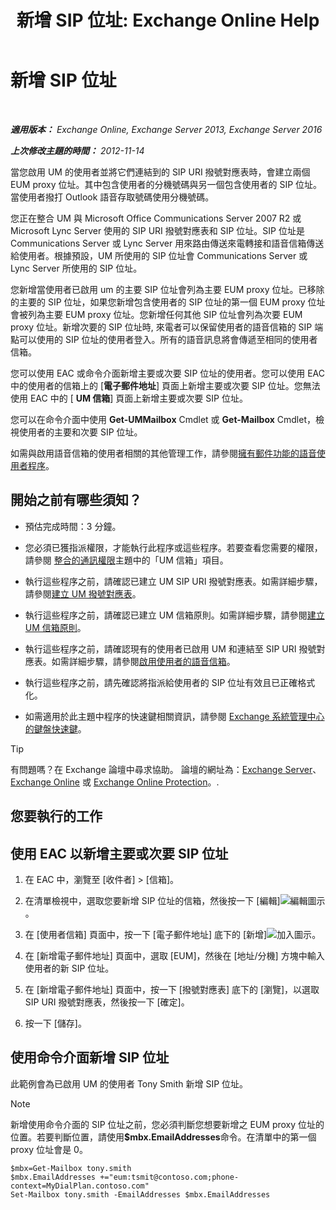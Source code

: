 ﻿---
title: '新增 SIP 位址: Exchange Online Help'
TOCTitle: 新增 SIP 位址
ms:assetid: 40295bcf-c62b-4f26-95ca-a8c4bd210fb3
ms:mtpsurl: https://technet.microsoft.com/zh-tw/library/JJ662760(v=EXCHG.150)
ms:contentKeyID: 50553972
ms.date: 05/23/2018
mtps_version: v=EXCHG.150
ms.translationtype: MT
---

# 新增 SIP 位址

 

_**適用版本：** Exchange Online, Exchange Server 2013, Exchange Server 2016_

_**上次修改主題的時間：** 2012-11-14_

當您啟用 UM 的使用者並將它們連結到的 SIP URI 撥號對應表時，會建立兩個 EUM proxy 位址。其中包含使用者的分機號碼與另一個包含使用者的 SIP 位址。當使用者撥打 Outlook 語音存取號碼使用分機號碼。

您正在整合 UM 與 Microsoft Office Communications Server 2007 R2 或 Microsoft Lync Server 使用的 SIP URI 撥號對應表和 SIP 位址。SIP 位址是 Communications Server 或 Lync Server 用來路由傳送來電轉接和語音信箱傳送給使用者。根據預設，UM 所使用的 SIP 位址會 Communications Server 或 Lync Server 所使用的 SIP 位址。

您新增當使用者已啟用 um 的主要 SIP 位址會列為主要 EUM proxy 位址。已移除的主要的 SIP 位址，如果您新增包含使用者的 SIP 位址的第一個 EUM proxy 位址會被列為主要 EUM proxy 位址。您新增任何其他 SIP 位址會列為次要 EUM proxy 位址。新增次要的 SIP 位址時, 來電者可以保留使用者的語音信箱的 SIP 端點可以使用的 SIP 位址的使用者登入。所有的語音訊息將會傳遞至相同的使用者信箱。

您可以使用 EAC 或命令介面新增主要或次要 SIP 位址的使用者。您可以使用 EAC 中的使用者的信箱上的 \[**電子郵件地址**\] 頁面上新增主要或次要 SIP 位址。您無法使用 EAC 中的 \[ **UM 信箱**\] 頁面上新增主要或次要 SIP 位址。

您可以在命令介面中使用 **Get-UMMailbox** Cmdlet 或 **Get-Mailbox** Cmdlet，檢視使用者的主要和次要 SIP 位址。

如需與啟用語音信箱的使用者相關的其他管理工作，請參閱[擁有郵件功能的語音使用者程序](voice-mail-enabled-user-procedures-exchange-2013-help.md)。

## 開始之前有哪些須知？

  - 預估完成時間：3 分鐘。

  - 您必須已獲指派權限，才能執行此程序或這些程序。若要查看您需要的權限，請參閱 [整合的通訊權限](unified-messaging-permissions-exchange-2013-help.md)主題中的「UM 信箱」項目。

  - 執行這些程序之前，請確認已建立 UM SIP URI 撥號對應表。如需詳細步驟，請參閱[建立 UM 撥號對應表](https://docs.microsoft.com/zh-tw/exchange/voice-mail-unified-messaging/connect-voice-mail-system/create-um-dial-plan)。

  - 執行這些程序之前，請確認已建立 UM 信箱原則。如需詳細步驟，請參閱[建立 UM 信箱原則](https://docs.microsoft.com/zh-tw/exchange/voice-mail-unified-messaging/set-up-voice-mail/create-um-mailbox-policy)。

  - 執行這些程序之前，請確認現有的使用者已啟用 UM 和連結至 SIP URI 撥號對應表。如需詳細步驟，請參閱[啟用使用者的語音信箱](https://docs.microsoft.com/zh-tw/exchange/voice-mail-unified-messaging/set-up-voice-mail/enable-a-user-for-voice-mail)。

  - 執行這些程序之前，請先確認將指派給使用者的 SIP 位址有效且已正確格式化。

  - 如需適用於此主題中程序的快速鍵相關資訊，請參閱 [Exchange 系統管理中心的鍵盤快速鍵](keyboard-shortcuts-in-the-exchange-admin-center-exchange-online-protection-help.md)。


> [!TIP]  
> 有問題嗎？在 Exchange 論壇中尋求協助。 論壇的網址為：<a href="https://go.microsoft.com/fwlink/p/?linkid=60612">Exchange Server</a>、 <a href="https://go.microsoft.com/fwlink/p/?linkid=267542">Exchange Online</a> 或 <a href="https://go.microsoft.com/fwlink/p/?linkid=285351">Exchange Online Protection</a>。.




## 您要執行的工作

## 使用 EAC 以新增主要或次要 SIP 位址

1.  在 EAC 中，瀏覽至 \[收件者\] \> \[信箱\]。

2.  在清單檢視中，選取您要新增 SIP 位址的信箱，然後按一下 \[編輯\]![編輯圖示](images/JJ218640.6f53ccb2-1f13-4c02-bea0-30690e6ea71d(EXCHG.150).gif "編輯圖示")。

3.  在 \[使用者信箱\] 頁面中，按一下 \[電子郵件地址\] 底下的 \[新增\]![加入圖示](images/JJ218640.c1e75329-d6d7-4073-a27d-498590bbb558(EXCHG.150).gif "加入圖示")。

4.  在 \[新增電子郵件地址\] 頁面中，選取 \[EUM\]，然後在 \[地址/分機\] 方塊中輸入使用者的新 SIP 位址。

5.  在 \[新增電子郵件地址\] 頁面中，按一下 \[撥號對應表\] 底下的 \[瀏覽\]，以選取 SIP URI 撥號對應表，然後按一下 \[確定\]。

6.  按一下 \[儲存\]。

## 使用命令介面新增 SIP 位址

此範例會為已啟用 UM 的使用者 Tony Smith 新增 SIP 位址。


> [!NOTE]  
> 新增使用命令介面的 SIP 位址之前，您必須判斷您想要新增之 EUM proxy 位址的位置。若要判斷位置，請使用<strong>$mbx.EmailAddresses</strong>命令。在清單中的第一個 proxy 位址會是 0。




    $mbx=Get-Mailbox tony.smith
    $mbx.EmailAddresses +="eum:tsmit@contoso.com;phone-context=MyDialPlan.contoso.com"
    Set-Mailbox tony.smith -EmailAddresses $mbx.EmailAddresses

